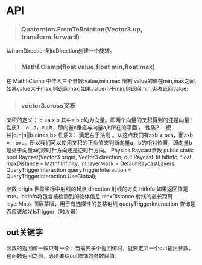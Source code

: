 

# API
>### Quaternion.FromToRotation(Vector3.up, transform.forward)
从fromDirection到toDirection创建一个旋转。

>### Mathf.Clamp(float value,float min,float max)
在 Mathf.Clamp 中传入三个参数:value,min,max
限制 value的值在min,max之间,如果value大于max,则返回max,如果value小于min,则返回min,否者返回value;

>### vector3.cross叉积
 叉积的定义： c =a x b  其中a,b,c均为向量。即两个向量的叉积得到的还是向量！ 
  性质1： c⊥a，c⊥b，即向量c垂直与向量a,b所在的平面 。 
  性质2： 模长|c|=|a||b|sin<a,b> 
  性质3： 满足右手法则 。从这点我们有axb ≠ bxa，而axb = – bxa。所以我们可以使用叉积的正负值来判断向量a，b的相对位置，即向量b是处于向量a的顺时针方向还是逆时针方向。 
Physics.Raycast参数
public static bool Raycast(Vector3 origin, Vector3 direction, out RaycastHit hitInfo, float maxDistance = Mathf.Infinity, int layerMask = DefaultRaycastLayers, QueryTriggerInteraction queryTriggerInteraction = QueryTriggerInteraction.UseGlobal);

参数
origin	世界坐标中射线的起点
direction	射线的方向
hitInfo	如果返回值是true，hitInfo将包含被检测到的物体信息
maxDistance	射线的最长距离
layerMask	图层蒙版，用于有选择性的忽略射线
queryTriggerInteraction	查询是否应该触发IsTrigger（触发器）

## out关键字
函数的返回值一般只有一个，当需要多个返回值时，就要定义一个out输出参数，在函数返回之前，必须要给out修饰的参数赋值。